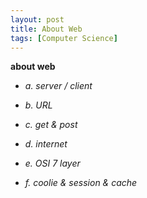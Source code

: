 ```yaml
---
layout: post
title: About Web
tags: [Computer Science]
---
```

**about web**

- *a. server / client*

- *b. URL*

- *c. get & post*

- *d. internet*

- *e. OSI 7 layer*

- *f. coolie & session & cache*
